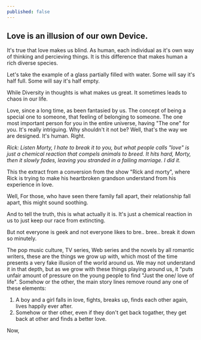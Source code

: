 ```yaml
---
published: false
---
```

## Love is an illusion of our own Device.

It's true that love makes us blind. As human, each individual as it's own way of thinking and percieving things. It is this difference that makes human a rich diverse species. 

Let's take the example of a glass partially filled with water. Some will say it's half full. Some will say it's half empty. 

While Diversity in thoughts is what makes us great. It sometimes leads to chaos in our life.

Love, since a long time, as been fantasied by us. The concept of being a special one to someone, that feeling of belonging to someone. The one most important person for you in the entire universe, having "The one" for you. It's really intriguing. Why shouldn't it not be? Well, that's the way we are designed. It's human. Right.

_Rick: Listen Morty, I hate to break it to you, but what people calls "love" is just a chemical reaction that compels animals to breed. It hits hard, Morty, then it slowly fades, leaving you stranded in a failing marriage. I did it._

This the extract from a conversion from the show "Rick and morty", where Rick is trying to make his heartbroken grandson understand from his experience in love.

Well, For those, who have seen there family fall apart, their relationship fall apart, this might sound soothing. 

And to tell the truth, this is what actually it is. It's just a chemical reaction in us to just keep our race from extincting.

But not everyone is geek and not everyone likes to bre.. bree.. break it down so minutely.

The pop music culture, TV series, Web series and the novels by all romantic writers, these are the things we grow up with, which most of the time presents a very fake illusion of the world around us. We may not understand it in that depth, but as we grow with these things playing around us, it "puts unfair amount of pressure on the young people to find "Just the one/ love of life". Somehow or the other, the main story lines remove round any one of these elements:
1. A boy and a girl falls in love, fights, breaks up, finds each other again, lives happily ever after.
2. Somehow or ther other, even if they don't get back togather, they get back at other and finds a better love.

Now, 